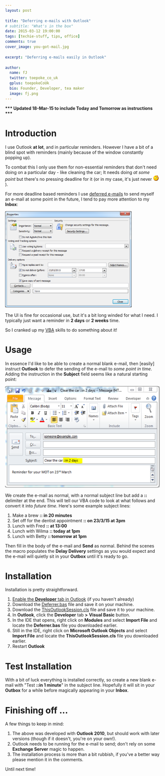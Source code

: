 ```yaml
---
layout: post

title: "Deferring e-mails with Outlook"
# subtitle: "What's in the box"
date: 2015-03-12 19:00:00
tags: [techie-stuff, tips, office]
comments: true
cover_image: you-got-mail.jpg

excerpt: "Deferring e-mails easily in Outlook"

author:
  name: fJ
  twitter: toepoke_co_uk
  gplus: toepokeCoUk
  bio: Founder, Developer, tea maker
  image: fj.png
---
```

<strong>*** Updated 18-Mar-15 to include Today and Tomorrow as instructions ***</strong>

# Introduction
I use Outlook **at lot**, and in particular reminders.  However I have a bit of a blind spot with reminders (mainly because of the window constantly popping up).

To combat this I only use them for non-essential reminders that don't need doing on a particular day - like cleaning the car; It needs doing *at some point* but there's no pressing deadline for it (or in my case, it's just never <img src="/images/wink.png" alt="wink" title="wink" />).

For more deadline based reminders I use <a href="https://support.office.com/en-in/article/Delay-or-schedule-sending-e-mail-messages-026af69f-c287-490a-a72f-6c65793744ba">deferred e-mails</a> to send myself an e-mail at some point in the future, I tend to pay more attention to my **Inbox**:

<img class="img-center" src="/images/posts/2014/2014-03-13-deferred-emails-through-ui.png" width="412" height="312" alt="Deferred e-mail dialog in Outlook" title="Deferred e-mail dialog in Outlook'" />

The UI is fine for occasional use, but it's a bit long winded for what I need.  I typically just want a reminder in **2 days** or **2 weeks** time.

So I cranked up my <a href="https://msdn.microsoft.com/en-us/library/office/ee814736%28v=office.14%29.aspx">VBA</a> skills to do something about it!

# Usage

In essence I'd like to be able to create a normal blank e-mail, then [easily] instruct **Outlook** to defer the sending of the e-mail to *some point in time*.  Adding the instruction in the **Subject** field seems like a natural starting point:

<img class="img-center" src="/images/posts/2014/2014-03-13-example-defer.png" width="540" height="329" alt="Deferred e-mail dialog in Outlook" title="Deferred e-mail dialog in Outlook'" />

We create the e-mail as normal, with a normal subject line but add a **::** delimiter at the end.  This will tell our VBA code to look at what follows and convert it into *future time*.  Here's some example subject lines:

1. Make a brew **:: in 20 minutes**
2. Set off for the dentist appointment **:: on 23/3/15 at 3pm**
3. Lunch with Fred **:: at 13:00**
4. Lunch with Wilma **:: today at 1pm**
5. Lunch with Betty **:: tomorrow at 1pm**

Then fill in the body of the e-mail and **Send** as normal.  Behind the scenes the macro populates the **Delay Delivery** settings as you would expect and the e-mail will quietly sit in your **Outbox** until it's ready to go.

# Installation

Installation is pretty straightforward.

1. <a href="http://www.msoutlook.info/question/279">Enable the **Developer** tab in Outlook</a> (if you haven't already)
2. Download the <a href="https://raw.githubusercontent.com/toepoke/toepoke.github.io.code/master/VBA/Outlook/Deferrer/Deferrer.bas">Deferrer.bas</a> file and save it on your machine.
3. Download the <a href="https://raw.githubusercontent.com/toepoke/toepoke.github.io.code/master/VBA/Outlook/Deferrer/ThisOutlookSession.cls">ThisOutlookSession.cls</a> file and save it to your machine.
4. In **Outlook**, click the **Developer** tab **>** **Visual Basic** button.
5. In the IDE that opens, right click on **Modules** and select **Import File** and locate the **Deferrer.bas** file you downloaded earlier.
6. Still in the IDE, right click on **Microsoft Outlook Objects** and select **Import File** and locate the **ThisOutlookSession.cls** file you downloaded earlier.
7. Restart **Outlook**

# Test Installation

With a bit of luck everything is installed correctly, so create a new blank e-mail with "Test **::in 1 minute**" in the subject line.  Hopefully it will sit in your **Outbox** for a while before magically appearing in your **Inbox**.

# Finishing off ...

A few things to keep in mind:

1. The above was developed with **Outlook 2010**, but should work with later versions (though if it doesn't, you're on your own!).
2. Outlook needs to be running for the e-mail to send; don't rely on some **Exchange Server** magic to happen.
3. The installation process is more than a bit rubbish, if you've a better way please mention it in the comments.

Until next time!
